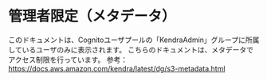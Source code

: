 # 管理者限定（メタデータ）
このドキュメントは、Cognitoユーザプールの「KendraAdmin」グループに所属しているユーザのみに表示されます。
こちらのドキュメントは、メタデータでアクセス制限を行っています。
参考：https://docs.aws.amazon.com/kendra/latest/dg/s3-metadata.html
